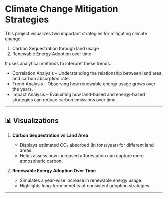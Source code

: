 
# Climate Change Mitigation Strategies

This project visualizes two important strategies for mitigating climate change:

1. Carbon Sequestration through land usage  
2. Renewable Energy Adoption over time

It uses analytical methods to interpret these trends.

- Correlation Analysis  –  Understanding the relationship between land area and carbon absorption rate.  
- Trend Analysis  –  Observing how renewable energy usage grows over the years.  
- Impact Analysis  –  Evaluating how land-based and energy-based strategies can reduce carbon emissions over time.
  
---

## 📊 Visualizations

1. **Carbon Sequestration vs Land Area**  
   - Displays estimated CO₂ absorbed (in tons/year) for different land areas.  
   - Helps assess how increased afforestation can capture more atmospheric carbon.

2. **Renewable Energy Adoption Over Time**  
   - Simulates a year-wise increase in renewable energy usage.  
   - Highlights long-term benefits of consistent adoption strategies.

---









